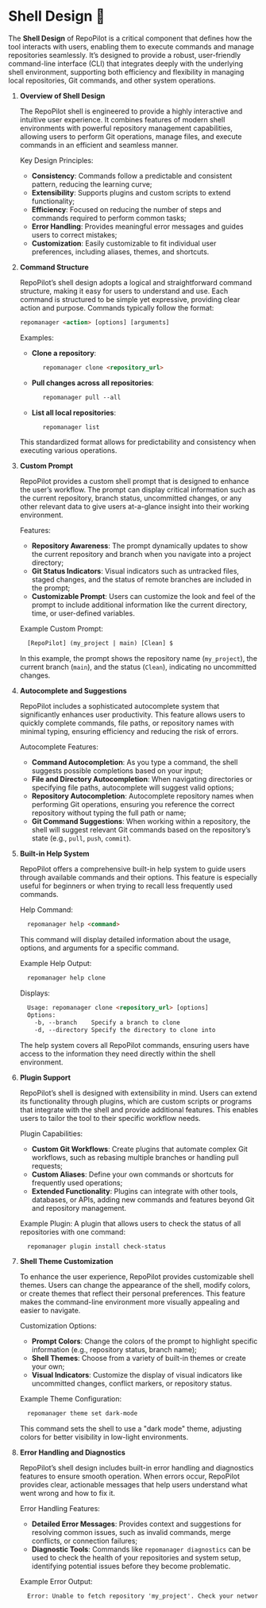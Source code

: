 # Shell Design 🐚

The **Shell Design** of RepoPilot is a critical component that defines how the tool interacts with users, enabling them to execute commands and manage repositories seamlessly. 
It’s designed to provide a robust, user-friendly command-line interface (CLI) that integrates deeply with the underlying shell environment, supporting both efficiency 
and flexibility in managing local repositories, Git commands, and other system operations.

1. **Overview of Shell Design**
   
   The RepoPilot shell is engineered to provide a highly interactive and intuitive user experience. It combines features of modern shell environments with powerful repository management capabilities,
   allowing users to perform Git operations, manage files, and execute commands in an efficient and seamless manner.

   Key Design Principles:
   - **Consistency**: Commands follow a predictable and consistent pattern, reducing the learning curve;
   - **Extensibility**: Supports plugins and custom scripts to extend functionality;
   - **Efficiency**: Focused on reducing the number of steps and commands required to perform common tasks;
   - **Error Handling**: Provides meaningful error messages and guides users to correct mistakes;
   - **Customization**: Easily customizable to fit individual user preferences, including aliases, themes, and shortcuts.
   
2. **Command Structure**

   RepoPilot’s shell design adopts a logical and straightforward command structure, making it easy for users to understand and use. Each command is structured to be simple yet expressive, providing clear action and purpose. 
   Commands typically follow the format:
   ```html
   repomanager <action> [options] [arguments]
   ```
   
   Examples:
   - **Clone a repository**:
     ```html
        repomanager clone <repository_url>
     ```
   - **Pull changes across all repositories**:
     ```html
        repomanager pull --all
     ```
   - **List all local repositories**:
     ```html
        repomanager list
     ```
   This standardized format allows for predictability and consistency when executing various operations.

3. **Custom Prompt**
  
   RepoPilot provides a custom shell prompt that is designed to enhance the user’s workflow. The prompt can display critical information such as the current repository, branch status, uncommitted changes, 
   or any other relevant data to give users at-a-glance insight into their working environment.
  
   Features:
   - **Repository Awareness**: The prompt dynamically updates to show the current repository and branch when you navigate into a project directory;
   - **Git Status Indicators**: Visual indicators such as untracked files, staged changes, and the status of remote branches are included in the prompt;
   - **Customizable Prompt**: Users can customize the look and feel of the prompt to include additional information like the current directory, time, or user-defined variables.
  
   Example Custom Prompt:
   ```html
     [RepoPilot] (my_project | main) [Clean] $
   ```
   In this example, the prompt shows the repository name (``` my_project ```), the current branch (``` main ```), and the status (``` Clean ```), indicating no uncommitted changes.
  
4. **Autocomplete and Suggestions**

   RepoPilot includes a sophisticated autocomplete system that significantly enhances user productivity. This feature allows users to quickly complete commands, file paths, 
   or repository names with minimal typing, ensuring efficiency and reducing the risk of errors.
  
   Autocomplete Features:
   - **Command Autocompletion**: As you type a command, the shell suggests possible completions based on your input;
   - **File and Directory Autocompletion**: When navigating directories or specifying file paths, autocomplete will suggest valid options;
   - **Repository Autocompletion**: Autocomplete repository names when performing Git operations, ensuring you reference the correct repository without typing the full path or name;
   - **Git Command Suggestions**: When working within a repository, the shell will suggest relevant Git commands based on the repository’s state (e.g., ``` pull ```, ``` push ```, ``` commit ```).
  
5. **Built-in Help System**

   RepoPilot offers a comprehensive built-in help system to guide users through available commands and their options. 
   This feature is especially useful for beginners or when trying to recall less frequently used commands.

   Help Command:
   ```html
     repomanager help <command>
   ```
   This command will display detailed information about the usage, options, and arguments for a specific command.

   Example Help Output:
   ```html
     repomanager help clone
   ```
   Displays:
   ```html
     Usage: repomanager clone <repository_url> [options]
     Options:
       -b, --branch    Specify a branch to clone
       -d, --directory Specify the directory to clone into
   ```
   The help system covers all RepoPilot commands, ensuring users have access to the information they need directly within the shell environment.

6. **Plugin Support**
  
   RepoPilot’s shell is designed with extensibility in mind. Users can extend its functionality through plugins, which are custom scripts or programs that integrate with the shell and provide additional features. 
   This enables users to tailor the tool to their specific workflow needs.
  
   Plugin Capabilities:
   - **Custom Git Workflows**: Create plugins that automate complex Git workflows, such as rebasing multiple branches or handling pull requests;
   - **Custom Aliases**: Define your own commands or shortcuts for frequently used operations;
   - **Extended Functionality**: Plugins can integrate with other tools, databases, or APIs, adding new commands and features beyond Git and repository management.

   Example Plugin:
   A plugin that allows users to check the status of all repositories with one command:
   ```html
     repomanager plugin install check-status
   ```
  
7. **Shell Theme Customization**

   To enhance the user experience, RepoPilot provides customizable shell themes. Users can change the appearance of the shell, modify colors, or create themes that reflect their personal preferences. 
   This feature makes the command-line environment more visually appealing and easier to navigate.

   Customization Options:
     - **Prompt Colors**: Change the colors of the prompt to highlight specific information (e.g., repository status, branch name);
     - **Shell Themes**: Choose from a variety of built-in themes or create your own;
     - **Visual Indicators**: Customize the display of visual indicators like uncommitted changes, conflict markers, or repository status.

   Example Theme Configuration:
   ```html
     repomanager theme set dark-mode
   ```
   This command sets the shell to use a "dark mode" theme, adjusting colors for better visibility in low-light environments.
  
8. **Error Handling and Diagnostics**

   RepoPilot’s shell design includes built-in error handling and diagnostics features to ensure smooth operation. 
   When errors occur, RepoPilot provides clear, actionable messages that help users understand what went wrong and how to fix it.

   Error Handling Features:
     - **Detailed Error Messages**: Provides context and suggestions for resolving common issues, such as invalid commands, merge conflicts, or connection failures;
     - **Diagnostic Tools**: Commands like ``` repomanager diagnostics ``` can be used to check the health of your repositories and system setup, identifying potential issues before they become problematic.

   Example Error Output:
   ```html
     Error: Unable to fetch repository 'my_project'. Check your network connection or verify the repository URL.
   ```

